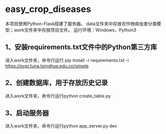 # easy_crop_diseases
本项目使用Python-Flask搭建了服务器。
data文件夹中存放农作物病虫害分类模型；work文件夹中存放项目文件。
运行环境：Windows，Python3
## 1、安装requirements.txt文件中的Python第三方库
进入work文件夹，命令行运行 pip install -r requirements.txt -i https://pypi.tuna.tsinghua.edu.cn/simple
## 2、创建数据库，用于存放历史记录
进入work文件夹，命令行运行python create_table.py
## 3、启动服务器
进入work文件夹，命令行运行python app_server.py dev
